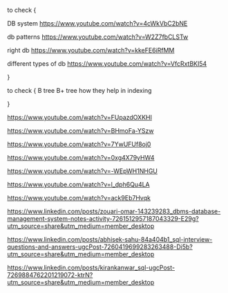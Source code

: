 
to check {

DB system 
https://www.youtube.com/watch?v=4cWkVbC2bNE



db patterns
https://www.youtube.com/watch?v=W2Z7fbCLSTw


right db
https://www.youtube.com/watch?v=kkeFE6iRfMM

different types of db
https://www.youtube.com/watch?v=VfcRxtBKI54


}

to check {
B tree
B+ tree 
how they help in indexing

}


https://www.youtube.com/watch?v=FUpazdOXKHI

https://www.youtube.com/watch?v=BHmoFa-YSzw

https://www.youtube.com/watch?v=7YwUFUf8oj0

https://www.youtube.com/watch?v=0xg4X79yHW4

https://www.youtube.com/watch?v=-WEpWH1NHGU

https://www.youtube.com/watch?v=l_dph6Qu4LA

https://www.youtube.com/watch?v=ack9Eb7Hvqk


https://www.linkedin.com/posts/zouari-omar-143239283_dbms-database-management-system-notes-activity-7261512957187043329-E29g?utm_source=share&utm_medium=member_desktop

https://www.linkedin.com/posts/abhisek-sahu-84a404b1_sql-interview-questions-and-answers-ugcPost-7260419699283263488-Di5b?utm_source=share&utm_medium=member_desktop



https://www.linkedin.com/posts/kirankanwar_sql-ugcPost-7269884762201219072-ktrN?utm_source=share&utm_medium=member_desktop

